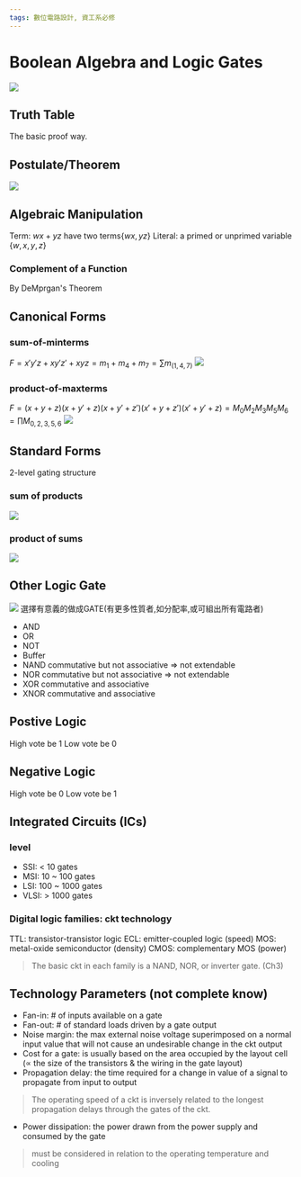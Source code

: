 ```yaml
---
tags: 數位電路設計, 資工系必修
---
```

# Boolean Algebra and Logic Gates
![](https://imgur.com/k29buVu.jpg)
## Truth Table
The basic proof way.

## Postulate/Theorem
![](https://imgur.com/gU0lRbB.jpg)

## Algebraic Manipulation
Term: $wx+yz$ have two terms$\{wx, yz\}$
Literal: a primed or unprimed variable $\{w,x,y,z\}$

### Complement of a Function
By DeMprgan's Theorem

## Canonical Forms
### sum-of-minterms
$F=x'y'z+xy'z'+xyz = m_1+m_4+m_7=\sum{m_{(1,4,7)}}$
![](https://imgur.com/FBRHo8O.jpg)

### product-of-maxterms
$F=(x+y+z)(x+y'+z)(x+y'+z')(x'+y+z')(x'+y'+z)=M_0M_2M_3M_5M_6=\prod{M_{0,2,3,5,6}}$
![](https://imgur.com/fUyN1mH.jpg)

## Standard Forms
2-level gating structure
### sum of products
![](https://imgur.com/koDqSjD.jpg)
### product of sums
![](https://imgur.com/pDyhbCi.jpg)

## Other Logic Gate
![](https://imgur.com/7Xu5OVA.jpg)
選擇有意義的做成GATE(有更多性質者,如分配率,或可組出所有電路者)
- AND
- OR
- NOT
- Buffer
- NAND
commutative but not associative ⇒ not extendable
- NOR
commutative but not associative ⇒ not extendable
- XOR
commutative and associative
- XNOR
commutative and associative

## Postive Logic
High vote be 1
Low vote be 0
## Negative Logic
High vote be 0
Low vote be 1

## Integrated Circuits (ICs)
### level
- SSI: < 10 gates
- MSI: 10 ~ 100 gates
- LSI: 100 ~ 1000 gates
- VLSI: > 1000 gates
### Digital logic families: ckt technology
TTL: transistor-transistor logic
ECL: emitter-coupled logic (speed)
MOS: metal-oxide semiconductor (density)
CMOS: complementary MOS (power)
> The basic ckt in each family is a NAND, NOR, or inverter gate. (Ch3)

## Technology Parameters (not complete know)
- Fan-in: # of inputs available on a gate
- Fan-out: # of standard loads driven by a gate output
- Noise margin: the max external noise voltage superimposed on a normal input value that will not cause an undesirable change in the ckt output
- Cost for a gate: is usually based on the area occupied by the layout cell (∝ the size of the transistors & the wiring in the gate layout)
- Propagation delay: the time required for a change in value of a signal to propagate from input to output
> The operating speed of a ckt is inversely related to the longest propagation delays through the gates of the ckt.
- Power dissipation: the power drawn from the power supply and consumed by the gate
> must be considered in relation to the operating temperature and cooling
